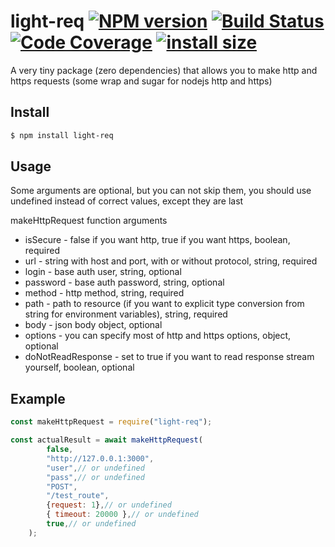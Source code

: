 # light-req [![NPM version](https://badge.fury.io/js/light-req.svg)](https://badge.fury.io/js/light-req) [![Build Status](https://travis-ci.com/v-electrolux/light-req.svg?branch=master)](https://travis-ci.com/v-electrolux/light-req) [![Code Coverage](https://badgen.now.sh/codecov/c/github/v-electrolux/light-req)](https://badgen.now.sh/codecov/c/github/v-electrolux/light-req) [![install size](https://packagephobia.com/badge?p=light-req)](https://packagephobia.com/result?p=light-req)

A very tiny package (zero dependencies) that allows you to make http and https requests (some wrap and sugar for nodejs http and https)

## Install

```bash
$ npm install light-req
```

## Usage

Some arguments are optional, but you can not skip them, you should use undefined instead of correct values, except they are last

makeHttpRequest function arguments
- isSecure - false if you want http, true if you want https, boolean, required
- url - string with host and port, with or without protocol, string, required
- login - base auth user, string, optional
- password - base auth password, string, optional
- method - http method, string, required
- path - path to resource (if you want to explicit type conversion from string for environment variables), string, required
- body - json body object, optional
- options - you can specify most of http and https options, object, optional
- doNotReadResponse - set to true if you want to read response stream yourself, boolean, optional

## Example

```js
const makeHttpRequest = require("light-req");

const actualResult = await makeHttpRequest(
        false,
        "http://127.0.0.1:3000",
        "user",// or undefined
        "pass",// or undefined
        "POST",
        "/test_route",
        {request: 1},// or undefined
        { timeout: 20000 },// or undefined
        true,// or undefined
    );
```
